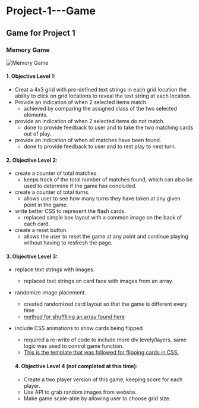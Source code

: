 # Project-1---Game
## Game for Project 1

### Memory Game

![Memory Game](https://i.imgur.com/HY4OeES.png)

#### 1. Objective Level 1:
 * Creat a 4x3 grid with pre-defined text strings in each grid location
the ability to click on grid locations to reveal the text string at each location.
 * Provide an indication of when 2 selected items match.
   * achieved by comparing the assigned class of the two selected elements.
 * provide an indication of when 2 selected items do not match.
   * done to provide feedback to user and to take the two matching cards out of play.
* provide an indication of when all matches have been found.
   * done to provide feedback to user and to rest play to next turn.

#### 2. Objective Level 2:
 * create a counter of total matches.
   * keeps track of the total number of matches found, which can also be used to determine if the game has concluded.
 * create a counter of total turns.
   * allows user to see how many turns they have taken at any given point in the game.
 * write better CSS to represent the flash cards.
   * replaced simple box layout with a common image on the back of each card.
 * create a reset button.
   * allows the user to reset the game at any point and continue playing without having to resfresh the page.

#### 3. Objective Level 3:
 * replace text strings with images.
   * replaced text strings on card face with images from an array.
 * randomize image placement.
   * created randomized card layout so that the game is different every time
   * [method for shufflling an array found here](https://flaviocopes.com/how-to-shuffle-array-javascript/)
 * include CSS animations to show cards being flipped
   * required a re-write of code to include more div levely/layers, same logic was used to control game function.
   * [This is the template that was followed for flipping cards in CSS.](https://www.w3schools.com/howto/tryit.asp?filename=tryhow_css_flip_card)

   #### 4. Objective Level 4 (not completed at this time):
    * Create a two player version of this game, keeping score for each player.
    * Use API to grab random images from website.
    * Make game scale-able by allowing user to choose grid size.